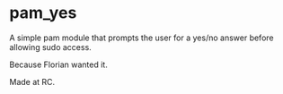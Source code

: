 # pam_yes

A simple pam module that prompts the user for a yes/no answer before allowing sudo access.

Because Florian wanted it.

Made at RC.